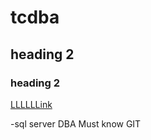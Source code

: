 



# tcdba
## heading 2 
### heading 2 

[LLLLLLink]("https://www.google.co.il/#gfe_rd=cr")

-sql server DBA Must know GIT
